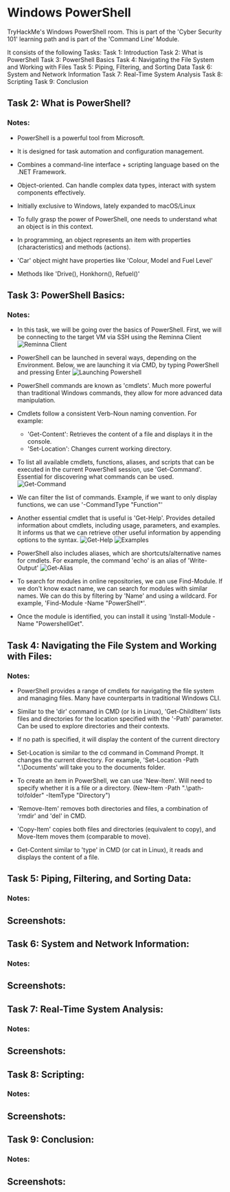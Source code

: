 
# Windows PowerShell

TryHackMe's Windows PowerShell room. This is part of the 'Cyber Security 101' learning path and is part of the 'Command Line' Module.

It consists of the following Tasks:
Task 1: Introduction
Task 2: What is PowerShell
Task 3: PowerShell Basics
Task 4: Navigating the File System and Working with Files
Task 5: Piping, Filtering, and Sorting Data
Task 6: System and Network Information
Task 7: Real-Time System Analysis
Task 8: Scripting
Task 9: Conclusion

## Task 2: What is PowerShell?

### Notes:
- PowerShell is a powerful tool from Microsoft.
- It is designed for task automation and configuration management.
- Combines a command-line interface + scripting language based on the .NET Framework.
- Object-oriented. Can handle complex data types, interact with system components effectively.
- Initially exclusive to Windows, lately expanded to macOS/Linux

- To fully grasp the power of PowerShell, one needs to understand what an object is in this context.
- In programming, an object represents an item with properties (characteristics) and methods (actions).
- 'Car' object might have properties like 'Colour, Model and Fuel Level'
- Methods like 'Drive(), Honkhorn(), Refuel()'

## Task 3: PowerShell Basics:

### Notes:
- In this task, we will be going over the basics of PowerShell. First, we will be connecting to the target VM via SSH using the Reminna Client
![Reminna Client](./screenshots/reminna.png)

- PowerShell can be launched in several ways, depending on the Environment. Below, we are launching it via CMD, by typing PowerShell and pressing Enter
![Launching Powershell](./screenshots/launching_powershell.png)

- PowerShell commands are known as 'cmdlets'. Much more powerful than traditional Windows commands, they allow for more advanced data manipulation.

- Cmdlets follow a consistent Verb-Noun naming convention. For example:
  - 'Get-Content': Retrieves the content of a file and displays it in the console.
  - 'Set-Location': Changes current working directory.

- To list all available cmdlets, functions, aliases, and scripts that can be executed in the current PowerShell session, use 'Get-Command'. Essential for discovering what commands can be used.
![Get-Command](./screenshots/get-command.png)
  
- We can filter the list of commands. Example, if we want to only display functions, we can use '-CommandType "Function"'

- Another essential cmdlet that is useful is 'Get-Help'. Provides detailed information about cmdlets, including usage, parameters, and examples. It informs us that we can retrieve other useful information by appending options to the syntax.
![Get-Help](./screenshots/get-help.png)
![Examples](./screenshots/examples.png)

- PowerShell also includes aliases, which are shortcuts/alternative names for cmdlets. For example, the command 'echo' is an alias of 'Write-Output'
![Get-Alias](./screenshots/get-alias.png)

- To search for modules in online repositories, we can use Find-Module. If we don't know exact name, we can search for modules with similar names. We can do this by filtering by 'Name' and using a wildcard. For example, 'Find-Module -Name "PowerShell*'.

- Once the module is identified, you can install it using 'Install-Module -Name "PowershellGet".

## Task 4: Navigating the File System and Working with Files:

### Notes:
- PowerShell provides a range of cmdlets for navigating the file system and managing files. Many have counterparts in traditional Windows CLI.
- Similar to the 'dir' command in CMD (or ls in Linux), 'Get-ChildItem' lists files and directories for the location specified with the '-Path' parameter. Can be used to explore directories and their contexts.
- If no path is specified, it will display the content of the current directory

- Set-Location is similar to the cd command in Command Prompt. It changes the current directory. For example, 'Set-Location -Path ".\Documents' will take you to the documents folder.

- To create an item in PowerShell, we can use 'New-Item'. Will need to specify whether it is a file or a directory. (New-Item -Path ".\path-to\folder" -ItemType "Directory")

- 'Remove-Item' removes both directories and files, a combination of 'rmdir' and 'del' in CMD.

- 'Copy-Item' copies both files and directories (equivalent to copy), and Move-Item moves them (comparable to move).

- Get-Content similar to 'type' in CMD (or cat in Linux), it reads and displays the content of a file.


## Task 5: Piping, Filtering, and Sorting Data:

### Notes:

## Screenshots:


## Task 6: System and Network Information:

### Notes:

## Screenshots:


## Task 7: Real-Time System Analysis:

### Notes:

## Screenshots:


## Task 8: Scripting:

### Notes:

## Screenshots:


## Task 9: Conclusion:

### Notes:

## Screenshots:




